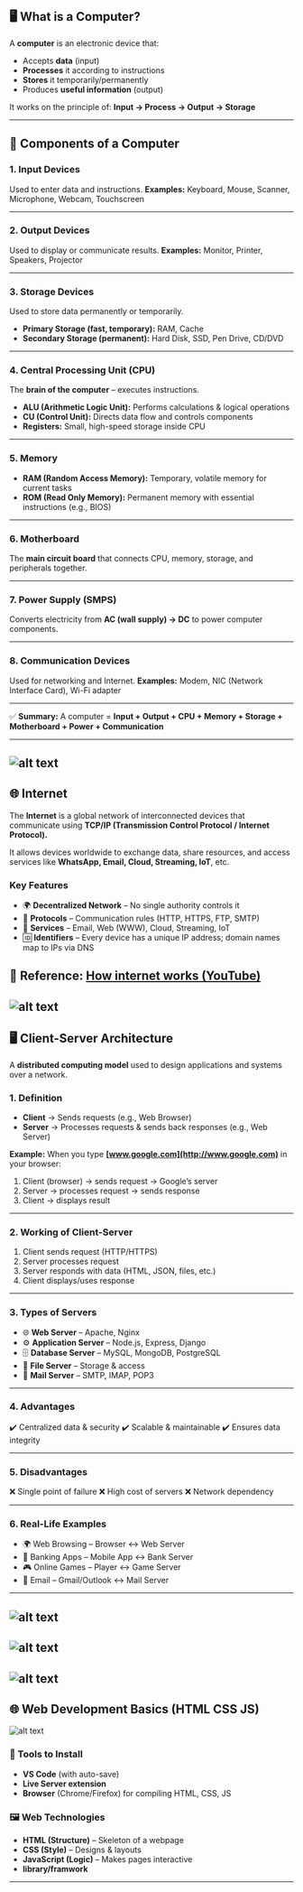 
## 🖥️ What is a Computer?

A **computer** is an electronic device that:

* Accepts **data** (input)
* **Processes** it according to instructions
* **Stores** it temporarily/permanently
* Produces **useful information** (output)

It works on the principle of:
**Input → Process → Output → Storage**

---

## 🧩 Components of a Computer

### 1. Input Devices

Used to enter data and instructions.
**Examples:** Keyboard, Mouse, Scanner, Microphone, Webcam, Touchscreen

---

### 2. Output Devices

Used to display or communicate results.
**Examples:** Monitor, Printer, Speakers, Projector

---

### 3. Storage Devices

Used to store data permanently or temporarily.

* **Primary Storage (fast, temporary):** RAM, Cache
* **Secondary Storage (permanent):** Hard Disk, SSD, Pen Drive, CD/DVD

---

### 4. Central Processing Unit (CPU)

The **brain of the computer** – executes instructions.

* **ALU (Arithmetic Logic Unit):** Performs calculations & logical operations
* **CU (Control Unit):** Directs data flow and controls components
* **Registers:** Small, high-speed storage inside CPU

---

### 5. Memory

* **RAM (Random Access Memory):** Temporary, volatile memory for current tasks
* **ROM (Read Only Memory):** Permanent memory with essential instructions (e.g., BIOS)

---

### 6. Motherboard

The **main circuit board** that connects CPU, memory, storage, and peripherals together.

---

### 7. Power Supply (SMPS)

Converts electricity from **AC (wall supply) → DC** to power computer components.

---

### 8. Communication Devices

Used for networking and Internet.
**Examples:** Modem, NIC (Network Interface Card), Wi-Fi adapter

---

✅ **Summary:**
A computer = **Input + Output + CPU + Memory + Storage + Motherboard + Power + Communication**

---
![alt text](image.png)
---

## 🌐 Internet

The **Internet** is a global network of interconnected devices that communicate using **TCP/IP (Transmission Control Protocol / Internet Protocol).**

It allows devices worldwide to exchange data, share resources, and access services like **WhatsApp, Email, Cloud, Streaming, IoT**, etc.

### Key Features

* 🌍 **Decentralized Network** – No single authority controls it
* 📡 **Protocols** – Communication rules (HTTP, HTTPS, FTP, SMTP)
* 💾 **Services** – Email, Web (WWW), Cloud, Streaming, IoT
* 🆔 **Identifiers** – Every device has a unique IP address; domain names map to IPs via DNS

📌 **Reference:** [How internet works (YouTube)](https://youtu.be/x3c1ih2NJEg)
---
![alt text](image-1.png)
---

## 🖥️ Client-Server Architecture

A **distributed computing model** used to design applications and systems over a network.

### 1. Definition

* **Client** → Sends requests (e.g., Web Browser)
* **Server** → Processes requests & sends back responses (e.g., Web Server)

**Example:**
When you type **[www.google.com](http://www.google.com)** in your browser:

1. Client (browser) → sends request → Google’s server
2. Server → processes request → sends response
3. Client → displays result

---

### 2. Working of Client-Server

1. Client sends request (HTTP/HTTPS)
2. Server processes request
3. Server responds with data (HTML, JSON, files, etc.)
4. Client displays/uses response

---

### 3. Types of Servers

* 🌐 **Web Server** – Apache, Nginx
* ⚙️ **Application Server** – Node.js, Express, Django
* 🗄️ **Database Server** – MySQL, MongoDB, PostgreSQL
* 📂 **File Server** – Storage & access
* 📧 **Mail Server** – SMTP, IMAP, POP3

---

### 4. Advantages

✔️ Centralized data & security
✔️ Scalable & maintainable
✔️ Ensures data integrity

---

### 5. Disadvantages

❌ Single point of failure
❌ High cost of servers
❌ Network dependency

---

### 6. Real-Life Examples

* 🌍 Web Browsing – Browser ↔ Web Server
* 🏦 Banking Apps – Mobile App ↔ Bank Server
* 🎮 Online Games – Player ↔ Game Server
* 📧 Email – Gmail/Outlook ↔ Mail Server

---
![alt text](image-2.png)
---
![alt text](image-3.png)
---
![alt text](image-4.png)
---

## 🌐 Web Development Basics (HTML CSS JS)
![alt text](image-5.png)

### 🔧 Tools to Install

* **VS Code** (with auto-save)
* **Live Server extension**
* **Browser** (Chrome/Firefox) for compiling HTML, CSS, JS

### 🖼️ Web Technologies

* **HTML (Structure)** – Skeleton of a webpage
* **CSS (Style)** – Designs & layouts
* **JavaScript (Logic)** – Makes pages interactive
* **library/framwork**
---